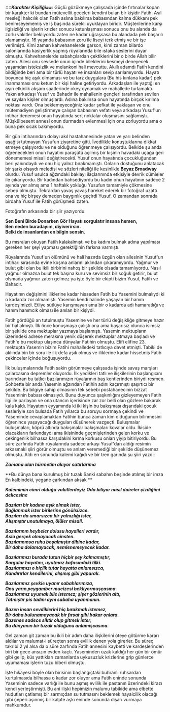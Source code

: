 ***==Karakter Kişiliği==***: Güçlü gözükmeye çalışsada içinde fırtınalar kopan bir karakter ki bundan mütevellit geceleri kendini bulan bir kişidir Fatih. Asıl mesleği halıcılık olan Fatih aslına bakılırsa babasından kalma dükkanı pek benimseyememiş ve iş başında sürekli uyuklayan biridir. Müşterilerine karşı ilgisizliği ve işlerin krizler sonucu ketunlaşması sonucu onu bu alanda da zorlu vakitler bekliyordu zaten ne kadar uğraşsasa bu alandada pek başarılı olamamıştır. 16 yaşında babasının zoru ile liseyi terk etmiş ve bir işe verilmişti. Kimi zaman kahvehanelerde garson, kimi zaman bilardo salonlarında kasiyerlik yapmış rüyalarında bile ıstaka seslerini duyar olmuştu. Kahvehanelerde sabahçılardan çektiklerini bir o birde Allah bilir zaten. Ailesi onu sevsede onun içinde bileklerini kesmeyi deneyecek yaşamdan isteksizlik ve melankoni hali mevcuttu. Akıllı adamdı Fatih kendini bildiğinde beri ama bir türlü hayatı ve insanları sevip sarılamıyordu. Hayatı boyunca hiç aşık olmaması ve bu tarz duygulara (Bu his kırılana kadar) pek inanmaması onu ketum bir kişi haline getiriyordu. Arkadaşları ile yaptığı en aşırı etkinlik akşam saatlerinde okey oynamak ve mahallede turlamaktı. Yakın arkadaşı Yusuf ve Bahadır ile mahallenin gençleri tarafından sevilen ve sayılan kişiler olmuşlardı. Aslına bakılırsa onun hayatında birçok kırılma noktası vardı. Ona beklemeyeceğiniz kadar şefkat ile yaklaşan ve onu mütemadiyen geliştirmeye çalışan babasının vefatı veya arkadaşı Yusuf'un intihar denemesi onun hayatında sert noktalar oluşmasını sağlamıştı. Müşkülpesent annesi onun durmadan evlenmesi için onu zorluyordu ama o buna pek sıcak bakmıyordu. 

Bir gün intiharından dolayı akıl hastahanesinde yatan ve yarı belinden aşağısı tutmayan Yusufun ziyaretine gitti. İvedilikle konuştuklarına dikkat etmeye çalşıyordu ve ne olduğunu öğrenmeye çalışıyordu. Belkide şu anda öğrenecekleri onun hayatını paraşütü açılmış bir kişinin havadaki uçağa geri dönememesi misali değiştirecekti. Yusuf onun hayatında çocukluğundan beri yanındaydı ve onu hiç yalnız bırakmamıştı. Onların dostuğunu anlatacak bir şarkı olsaydı meledisi ve sözleri niteliği ile kesinlikle **Beyaz Broadway** olurdu. Yusuf usulca ağzındaki baklayı ilaçlarınında etkisiyle devrik cümleler ile çıkarıyordu. Bir kadından bahsediyordu bu kadın onun hayatının sadece 2 ayında yer almış ama 1 haftalık yokluğu Yusufun tamamiyle çökmesine sebep olmuştu. Tekrardan yavaş yavaş hareket ederek bir fotoğraf uzattı ona ve hiç birşey demeden baygınlık geçirdi Yusuf. O zamandan sonrada birdaha Yusuf ile Fatih görüşmedi zaten. 

Fotoğrafın arkasında bir şiir yazıyordu:

**Sen Beni Birde Donarken Gör
Hayatı sorgulatır insana hemen,  
Ben neden buradayım, diyiverirsin.  
Belki de insanlardan en bilgin sensin.**

Bu mısraları okuyan Fatih kalakalmıştı ve bu kadını bulmak adına yapılması gereken her şeyi yapması gerektiğinin farkına varmıştı.

Rüyalarında Yusuf'un ölümünü ve hali hazırda üzgün olan ailesinin Yusuf'un intiharı sırasında evine koşma anlarını aklından çıkaramıyordu. Yağmur ve bulut gibi olan bu ikili birbirini nahoş bir şekilde olsada tamamlıyordu. Nasıl yağmur olmazsa bulut tek başına kuru ve sevimsiz bir soğuk getirir, bulut olsmada yağmur zaten gelmez ya işte öyle bir ekipti bizim Yusuf, Fatih ve Bahadır.

Hayatının değişimini iliklerine kadar hisseden Fatih bu Yasemini bulmalıydı ki o kadarda zor olmamıştı. Yasemin kendi halinde yaşayan bir hanım kardeşimizdi. Etliye sütlüye karışmayan ama bir o kadarda adı hamaratlığı ve hanım hanımcık olması ile anılan bir kişiydi. 

Fatih gördüğü an tutulmuştu Yasemine ve her türlü değişikliğe gitmeye hazır bir hal almıştı. İlk önce konuşmaya çalıştı ona ama başarısız olunca isimsiz bir şekilde ona mektuplar yazmaya başlamıştı. Yasemin mektupların üzerindeki adrese merakına yenik düşerek mektuplar atmaya başladı ve Fatih'e bu mektup ulaşınca dünyalar Fatihin olmuştu. Elifi elifine 23. mektupta Yasemin bizim Fatihi mahalledeki tatlıcıya davet etmişti. Tabiki de aklında bin bir soru ile ilk defa aşık olmuş ve iliklerine kadar hissetmiş Fatih çekinceler içinde boğuşuyordu.

İlk buluşmalarında Fatih sakin görünmeye çalışsada işinde savaş marşları çalarcasına depremler oluyordu. İlk yedikleri tatlı ve ilişkilerinin başlangıcını barındıran bu tatlıcı bazılarımızın rüyalarının baş kentlerinden biriydi resmen. Sohbette bir anda Yasemin ağzından Fatihin adını kaçırmıştı şaşırtıcı bir şekilde. Bu bilgiye sahip olmasının tek sebebi postahanecinin bizzat Yaseminin babası olmasıydı. Bunu duyunca şaşkınlığını gizleyemeyen Fatih ilgi ile parlayan ve ona utancın içerisinde zar zor belli olan gözlere bakarak kala kaldı. Hayatının eyyamında ki iki kişin bu bakışması dışarıdaki çocuk sesleriyle son bulsada Fatih yıllarca bu soruyu sormaya çekindi ve Yaseminde cevaplamaktan Fatihin bunca zaman kim olduğunun bilinmesini öğrenince yaşayacağı duyguları düşünerek vazgeçti. Buluşmalar buluşmaları, köprü altında bakışmalar bakışmaları kovalar oldu. İkiside olacakların farkındaydı ama ikisininde geçmişlerinden gelen korku ve çekingenlik bilhassa karşıdakini kırma korkusu onları yiyip bitiriyordu. Bu süre zarfında Fatih rüyalarında sadece arkaşı Yusuf'dan aldığı resimin arkasınaki şiiri görür olmuştu ve anlam veremediği bir şekilde düşünemez olmuştu. Aldı en sonunda kalemi kağıdı ve bir tren garında şu şiiri yazdı:

***Zamana olan hürmetim akıyor satırlarıma***

**Bu dünya bana kurulmuş bir tuzak
Sanki sabahın beşinde atılmış bir imza
En kalbindeki, yegane çarkından aksak **

***Kalemimin cimri olduğu vakitlerdeyiz
Oda biliyor nasıl daireler çizdiğimi delicesine***

***Bazıları bir kadına aşık olmak ister,  
Bağlanmak ister birilerine gönülsüzce.  
Bazıları da umarsızca bir yalnızlığı ister,  
Alışmıştır unutulmaya, ölüler misali.***

***Bazılarının heybeler dolusu hayalleri vardır,  
Asla gerçek olmayacak cinsten.  
Bazılarınınsa ruhu boşalmıştır dibine kadar,  
Bir daha dolamayacak, nemlenemeyecek kadar.***

***Bazılarımızı burada tutan hiçbir şey kalmamıştır,  
Sorgular hayatını, uyutmaz kafasındaki tilki.  
Bazılarımızı o hiçlik tutar hayatta anlamsızca,  
Kandırırlar kendilerini, alışmış gibi yaparak.***

***Bazılarımız şevkle uyanır sabahlarımıza,  
Onu yarın peygamber mucizesi bekliyormuşçasına.  
Bazılarımız uyumak bile istemez; şişer gözlerinin altı,  
Tatmıştır pis tadını aynı sabaha uyanmanın.***

***Bazen insan sevdiklerini hiç bırakmak istemez,  
Bir daha bulunamayacak bir fırsat gibi bakar onlara.  
Bazense sadece siktir olup gitmek ister,  
Bu dünyanın bir tuzak olduğunu anlamışcasına.***

Gel zaman git zaman bu ikili bir adım daha ilişkilerini öteye götürme kararı aldılar ve malumat-i süreçten sonra evlilik denen yola girerler. Bu süreç takribi 2 yıl alsa da o süre zarfında Fatih annesini kaybetti ve kardeşlerinden biri bir gece ansızın evden kaçtı. Yaseminden uzak kaldığı her gün bir ömür gibi gelip, küs yattıkları zamanlarda uykusuzluk krizlerine grip günlerce uyumaması işlerin tuzu biberi olmuştu.

İşte hikayesi böyle olan birisinin başlangıçtaki buhranlı ruhsardan kurtulmasıda bilhassa o kadar zor oluyor ama Fatih eninde sonunda Yaseminin sadece varlığı ile bunu aşmış evlilik ile pastanın üzerindeki kirazı kendi yerleştirmişti. Bu ani ilişki hepimizin malumu tabikide ama elbette hudutları çatlamış bir sarmıçdan su tutmasını beklemek hayalcilik olacağı gibi çeperi aşınmış bir kalpte aşkı eninde sonunda dışarı vurmaya mahkumdur.

